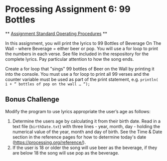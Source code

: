 # Processing Assignment 6: 99 Bottles

** [Assignment Standard Operating Procedures](https://mariopineda.github.io/assignment-sops/) ** 

In this assignment, you will print the lyrics to 99 Bottles of Beverage On The Wall - where Beverage = either beer or pop. You will use a for loop to print the numbers in each verse. See file included in the respository for the complete lyrics. Pay particular attention to how the song ends.

Create a for loop that "sings" 99  bottles of Beer on the Wall by printing it into the console. You must use a for loop to print all 99 verses and the counter variable must be used as part of the print statement, e.g. ```println( i + “ bottles of pop on the wall … “);```

## Bonus Challenge
Modify the program to use lyrics appropriate the user’s age as follows:  
1. Determine the users age by calculating it from their birth date. Read in a text file (```birthDate.txt```) with three lines - year, month, day - holding the numerical value of the year, month and day of birth. See the Time & Date section in the reference pages for how to determine today's date (https://processing.org/reference/).
2. If the user is 18 or older the song will use beer as the beverage, if they are below 18 the song will use pop as the beverage.
